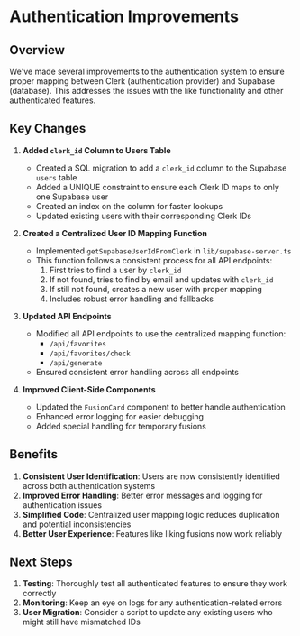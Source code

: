 # Authentication Improvements

## Overview

We've made several improvements to the authentication system to ensure proper mapping between Clerk (authentication provider) and Supabase (database). This addresses the issues with the like functionality and other authenticated features.

## Key Changes

1. **Added `clerk_id` Column to Users Table**
   - Created a SQL migration to add a `clerk_id` column to the Supabase `users` table
   - Added a UNIQUE constraint to ensure each Clerk ID maps to only one Supabase user
   - Created an index on the column for faster lookups
   - Updated existing users with their corresponding Clerk IDs

2. **Created a Centralized User ID Mapping Function**
   - Implemented `getSupabaseUserIdFromClerk` in `lib/supabase-server.ts`
   - This function follows a consistent process for all API endpoints:
     1. First tries to find a user by `clerk_id`
     2. If not found, tries to find by email and updates with `clerk_id`
     3. If still not found, creates a new user with proper mapping
     4. Includes robust error handling and fallbacks

3. **Updated API Endpoints**
   - Modified all API endpoints to use the centralized mapping function:
     - `/api/favorites`
     - `/api/favorites/check`
     - `/api/generate`
   - Ensured consistent error handling across all endpoints

4. **Improved Client-Side Components**
   - Updated the `FusionCard` component to better handle authentication
   - Enhanced error logging for easier debugging
   - Added special handling for temporary fusions

## Benefits

1. **Consistent User Identification**: Users are now consistently identified across both authentication systems
2. **Improved Error Handling**: Better error messages and logging for authentication issues
3. **Simplified Code**: Centralized user mapping logic reduces duplication and potential inconsistencies
4. **Better User Experience**: Features like liking fusions now work reliably

## Next Steps

1. **Testing**: Thoroughly test all authenticated features to ensure they work correctly
2. **Monitoring**: Keep an eye on logs for any authentication-related errors
3. **User Migration**: Consider a script to update any existing users who might still have mismatched IDs 